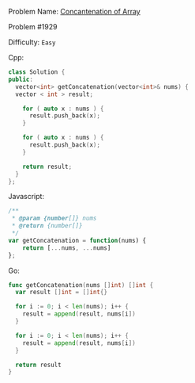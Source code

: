 Problem Name: [Concantenation of Array](https://leetcode.com/problems/concatenation-of-array/)

Problem #1929

Difficulty: `Easy`

Cpp:

```cpp
class Solution {
public:
  vector<int> getConcatenation(vector<int>& nums) {
  vector < int > result;

    for ( auto x : nums ) {
      result.push_back(x);
    }

    for ( auto x : nums ) {
      result.push_back(x);
    }

    return result;
  }
};
```

Javascript:

```js
/**
 * @param {number[]} nums
 * @return {number[]}
 */
var getConcatenation = function(nums) {
    return [...nums, ...nums]
};
```

Go:

```go
func getConcatenation(nums []int) []int {
  var result []int = []int{}

  for i := 0; i < len(nums); i++ {
    result = append(result, nums[i])
  }

  for i := 0; i < len(nums); i++ {
    result = append(result, nums[i])
  }

  return result
}
```
